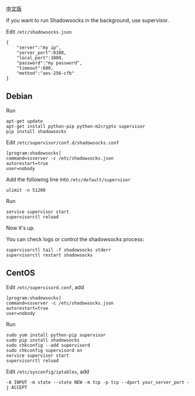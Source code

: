 [中文版](https://github.com/clowwindy/shadowsocks/wiki/%E7%94%A8-Supervisor-%E8%BF%90%E8%A1%8C-Shadowsocks)

If you want to run Shadowsocks in the background, use supervisor.

Edit `/etc/shadowsocks.json`

```
{
    "server":"my ip",
    "server_port":8388,
    "local_port":1080,
    "password":"my password",
    "timeout":600,
    "method":"aes-256-cfb"
}
```

Debian
------

Run
```
apt-get update
apt-get install python-pip python-m2crypto supervisor
pip install shadowsocks
```

Edit `/etc/supervisor/conf.d/shadowsocks.conf`

```
[program:shadowsocks]
command=ssserver -c /etc/shadowsocks.json
autorestart=true
user=nobody
```

Add the following line into `/etc/default/supervisor`

```
ulimit -n 51200
```

Run
```
service supervisor start
supervisorctl reload
```
Now it's up.

You can check logs or control the shadowsocks process:
```
supervisorctl tail -f shadowsocks stderr
supervisorctl restart shadowsocks
```

CentOS
------

Edit `/etc/supervisord.conf`, add

```
[program:shadowsocks]
command=ssserver -c /etc/shadowsocks.json
autorestart=true
user=nobody
```

Run

```
sudo yum install python-pip supervisor
sudo pip install shadowsocks
sudo chkconfig --add supervisord
sudo chkconfig supervisord on
service supervisor start
supervisorctl reload
```

Edit `/etc/sysconfig/iptables`, add

    -A INPUT -m state --state NEW -m tcp -p tcp --dport your_server_port -j ACCEPT
